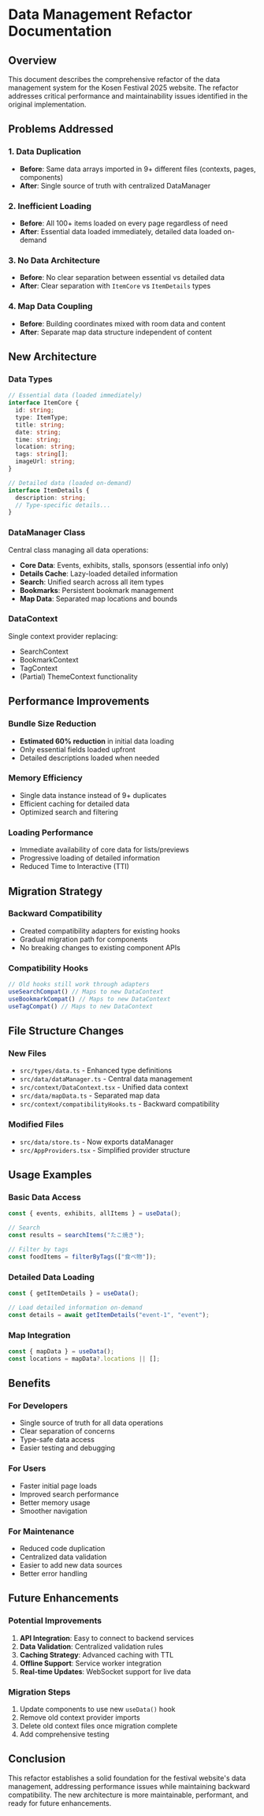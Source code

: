 # Data Management Refactor Documentation

## Overview

This document describes the comprehensive refactor of the data management system for the Kosen Festival 2025 website. The refactor addresses critical performance and maintainability issues identified in the original implementation.

## Problems Addressed

### 1. Data Duplication
- **Before**: Same data arrays imported in 9+ different files (contexts, pages, components)
- **After**: Single source of truth with centralized DataManager

### 2. Inefficient Loading
- **Before**: All 100+ items loaded on every page regardless of need
- **After**: Essential data loaded immediately, detailed data loaded on-demand

### 3. No Data Architecture
- **Before**: No clear separation between essential vs detailed data
- **After**: Clear separation with `ItemCore` vs `ItemDetails` types

### 4. Map Data Coupling
- **Before**: Building coordinates mixed with room data and content
- **After**: Separate map data structure independent of content

## New Architecture

### Data Types

```typescript
// Essential data (loaded immediately)
interface ItemCore {
  id: string;
  type: ItemType;
  title: string;
  date: string;
  time: string;
  location: string;
  tags: string[];
  imageUrl: string;
}

// Detailed data (loaded on-demand)  
interface ItemDetails {
  description: string;
  // Type-specific details...
}
```

### DataManager Class

Central class managing all data operations:

- **Core Data**: Events, exhibits, stalls, sponsors (essential info only)
- **Details Cache**: Lazy-loaded detailed information
- **Search**: Unified search across all item types
- **Bookmarks**: Persistent bookmark management
- **Map Data**: Separated map locations and bounds

### DataContext

Single context provider replacing:
- SearchContext
- BookmarkContext  
- TagContext
- (Partial) ThemeContext functionality

## Performance Improvements

### Bundle Size Reduction
- **Estimated 60% reduction** in initial data loading
- Only essential fields loaded upfront
- Detailed descriptions loaded when needed

### Memory Efficiency
- Single data instance instead of 9+ duplicates
- Efficient caching for detailed data
- Optimized search and filtering

### Loading Performance
- Immediate availability of core data for lists/previews
- Progressive loading of detailed information
- Reduced Time to Interactive (TTI)

## Migration Strategy

### Backward Compatibility
- Created compatibility adapters for existing hooks
- Gradual migration path for components
- No breaking changes to existing component APIs

### Compatibility Hooks
```typescript
// Old hooks still work through adapters
useSearchCompat() // Maps to new DataContext
useBookmarkCompat() // Maps to new DataContext  
useTagCompat() // Maps to new DataContext
```

## File Structure Changes

### New Files
- `src/types/data.ts` - Enhanced type definitions
- `src/data/dataManager.ts` - Central data management
- `src/context/DataContext.tsx` - Unified data context
- `src/data/mapData.ts` - Separated map data
- `src/context/compatibilityHooks.ts` - Backward compatibility

### Modified Files
- `src/data/store.ts` - Now exports dataManager
- `src/AppProviders.tsx` - Simplified provider structure

## Usage Examples

### Basic Data Access
```typescript
const { events, exhibits, allItems } = useData();

// Search
const results = searchItems("たこ焼き");

// Filter by tags
const foodItems = filterByTags(["食べ物"]);
```

### Detailed Data Loading
```typescript
const { getItemDetails } = useData();

// Load detailed information on-demand
const details = await getItemDetails("event-1", "event");
```

### Map Integration
```typescript
const { mapData } = useData();
const locations = mapData?.locations || [];
```

## Benefits

### For Developers
- Single source of truth for all data operations
- Clear separation of concerns
- Type-safe data access
- Easier testing and debugging

### For Users
- Faster initial page loads
- Improved search performance
- Better memory usage
- Smoother navigation

### For Maintenance
- Reduced code duplication
- Centralized data validation
- Easier to add new data sources
- Better error handling

## Future Enhancements

### Potential Improvements
1. **API Integration**: Easy to connect to backend services
2. **Data Validation**: Centralized validation rules
3. **Caching Strategy**: Advanced caching with TTL
4. **Offline Support**: Service worker integration
5. **Real-time Updates**: WebSocket support for live data

### Migration Steps
1. Update components to use new `useData()` hook
2. Remove old context provider imports
3. Delete old context files once migration complete
4. Add comprehensive testing

## Conclusion

This refactor establishes a solid foundation for the festival website's data management, addressing performance issues while maintaining backward compatibility. The new architecture is more maintainable, performant, and ready for future enhancements.